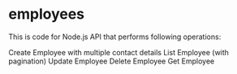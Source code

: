 # employees

This is code for Node.js API that performs following operations:

Create Employee with multiple contact details
List Employee (with pagination)
Update Employee
Delete Employee
Get Employee
